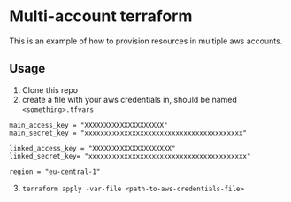 Multi-account terraform
=======================

This is an example of how to provision resources in multiple aws accounts.

## Usage
1. Clone this repo
2. create a file with your aws credentials in, should be named `<something>.tfvars`
```
main_access_key = "XXXXXXXXXXXXXXXXXXXX"
main_secret_key = "xxxxxxxxxxxxxxxxxxxxxxxxxxxxxxxxxxxxxxxx"

linked_access_key = "XXXXXXXXXXXXXXXXXXXX"
linked_secret_key= "xxxxxxxxxxxxxxxxxxxxxxxxxxxxxxxxxxxxxxxx"

region = "eu-central-1"
```
3. `terraform apply -var-file <path-to-aws-credentials-file>`
